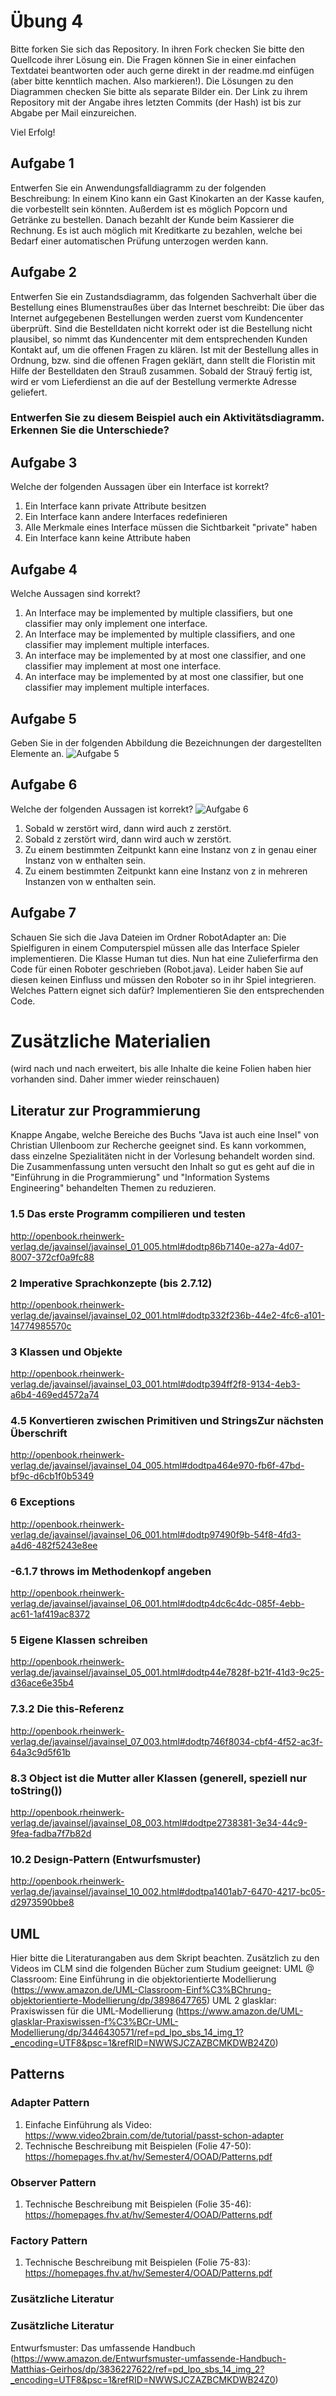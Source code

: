 # Übung 4
Bitte forken Sie sich das Repository. In ihren Fork checken Sie bitte den Quellcode ihrer Lösung ein. Die Fragen können Sie in einer einfachen Textdatei beantworten oder auch gerne direkt in der readme.md einfügen (aber bitte kenntlich machen. Also markieren!). Die Lösungen zu den Diagrammen checken Sie bitte als separate Bilder ein. Der Link zu ihrem Repository mit der Angabe ihres letzten Commits (der Hash) ist bis zur Abgabe per Mail einzureichen.

Viel Erfolg!


## Aufgabe 1
Entwerfen Sie ein Anwendungsfalldiagramm zu der folgenden Beschreibung:
In einem Kino kann ein Gast Kinokarten an der Kasse kaufen, die vorbestellt sein könnten. Außerdem
ist es möglich Popcorn und Getränke zu bestellen. Danach bezahlt der Kunde beim Kassierer die
Rechnung. Es ist auch möglich mit Kreditkarte zu bezahlen, welche bei Bedarf einer automatischen
Prüfung unterzogen werden kann.

## Aufgabe 2
Entwerfen Sie ein Zustandsdiagramm, das folgenden Sachverhalt über die Bestellung eines Blumenstraußes
über das Internet beschreibt:
Die über das Internet aufgegebenen Bestellungen werden zuerst vom Kundencenter überprüft. Sind
die Bestelldaten nicht korrekt oder ist die Bestellung nicht plausibel, so nimmt das Kundencenter mit
dem entsprechenden Kunden Kontakt auf, um die offenen Fragen zu klären. Ist mit der Bestellung alles
in Ordnung, bzw. sind die offenen Fragen geklärt, dann stellt die Floristin mit Hilfe der Bestelldaten
den Strauß zusammen. Sobald der Strauÿ fertig ist, wird er vom Lieferdienst an die auf der Bestellung
vermerkte Adresse geliefert.

### Entwerfen Sie zu diesem Beispiel auch ein Aktivitätsdiagramm. Erkennen Sie die Unterschiede?

## Aufgabe 3
Welche der folgenden Aussagen über ein Interface ist korrekt?
1. Ein Interface kann private Attribute besitzen
2. Ein Interface kann andere Interfaces redefinieren
3. Alle Merkmale eines Interface müssen die Sichtbarkeit "private" haben
4. Ein Interface kann keine Attribute haben

## Aufgabe 4
Welche Aussagen sind korrekt?
1. An Interface may be implemented by multiple classifiers, but one classifier may only implement one interface.
2. An Interface may be implemented by multiple classifiers, and one classifier may implement multiple interfaces.
3. An interface may be implemented by at most one classifier, and one classifier may implement at most one interface.
4. An interface may be implemented by at most one classifier, but one classifier may implement multiple interfaces.

## Aufgabe 5
Geben Sie in der folgenden Abbildung die Bezeichnungen der dargestellten Elemente an.
![Aufgabe 5](https://github.com/Reitz86/uebung4/raw/master/aufgabe5.JPG)


## Aufgabe 6
Welche der folgenden Aussagen ist korrekt?
![Aufgabe 6](https://github.com/Reitz86/uebung4/raw/master/aufgabe6.JPG)

1. Sobald w zerstört wird, dann wird auch z zerstört.
2. Sobald z zerstört wird, dann wird auch w zerstört.
3. Zu einem bestimmten Zeitpunkt kann eine Instanz von z in genau einer Instanz von w enthalten sein.
4. Zu einem bestimmten Zeitpunkt kann eine Instanz von z in mehreren Instanzen von w enthalten sein.

## Aufgabe 7
Schauen Sie sich die Java Dateien im Ordner RobotAdapter an: Die Spielfiguren in einem Computerspiel müssen alle das Interface Spieler implementieren. Die Klasse Human tut dies. Nun hat eine Zulieferfirma den Code für einen Roboter geschrieben (Robot.java). Leider haben Sie auf diesen keinen Einfluss und müssen den Roboter so in ihr Spiel integrieren. Welches Pattern eignet sich dafür? Implementieren Sie den entsprechenden Code.

# Zusätzliche Materialien
(wird nach und nach erweitert, bis alle Inhalte die keine Folien haben hier vorhanden sind. Daher immer wieder reinschauen)
## Literatur zur Programmierung
Knappe Angabe, welche Bereiche des Buchs "Java ist auch eine Insel" von Christian Ullenboom zur Recherche geeignet sind. Es kann vorkommen, dass einzelne Spezialitäten nicht in der Vorlesung behandelt worden sind. Die Zusammenfassung unten versucht den Inhalt so gut es geht auf die in "Einführung in die Programmierung" und "Information Systems Engineering" behandelten Themen zu reduzieren.

### 1.5 Das erste Programm compilieren und testen
http://openbook.rheinwerk-verlag.de/javainsel/javainsel_01_005.html#dodtp86b7140e-a27a-4d07-8007-372cf0a9fc88

### 2 Imperative Sprachkonzepte (bis 2.7.12)
http://openbook.rheinwerk-verlag.de/javainsel/javainsel_02_001.html#dodtp332f236b-44e2-4fc6-a101-14774985570c

### 3 Klassen und Objekte
http://openbook.rheinwerk-verlag.de/javainsel/javainsel_03_001.html#dodtp394ff2f8-9134-4eb3-a6b4-469ed4572a74

### 4.5 Konvertieren zwischen Primitiven und StringsZur nächsten Überschrift
http://openbook.rheinwerk-verlag.de/javainsel/javainsel_04_005.html#dodtpa464e970-fb6f-47bd-bf9c-d6cb1f0b5349

### 6 Exceptions
http://openbook.rheinwerk-verlag.de/javainsel/javainsel_06_001.html#dodtp97490f9b-54f8-4fd3-a4d6-482f5243e8ee
### -6.1.7 throws im Methodenkopf angeben
http://openbook.rheinwerk-verlag.de/javainsel/javainsel_06_001.html#dodtp4dc6c4dc-085f-4ebb-ac61-1af419ac8372

### 5 Eigene Klassen schreiben
http://openbook.rheinwerk-verlag.de/javainsel/javainsel_05_001.html#dodtp44e7828f-b21f-41d3-9c25-d36ace6e35b4

### 7.3.2 Die this-Referenz
http://openbook.rheinwerk-verlag.de/javainsel/javainsel_07_003.html#dodtp746f8034-cbf4-4f52-ac3f-64a3c9d5f61b

### 8.3 Object ist die Mutter aller Klassen (generell, speziell nur toString())
http://openbook.rheinwerk-verlag.de/javainsel/javainsel_08_003.html#dodtpe2738381-3e34-44c9-9fea-fadba7f7b82d

### 10.2 Design-Pattern (Entwurfsmuster)
http://openbook.rheinwerk-verlag.de/javainsel/javainsel_10_002.html#dodtpa1401ab7-6470-4217-bc05-d2973590bbe8

## UML
Hier bitte die Literaturangaben aus dem Skript beachten. Zusätzlich zu den Videos im CLM  sind die folgenden Bücher zum Studium geeignet:
UML @ Classroom: Eine Einführung in die objektorientierte Modellierung (https://www.amazon.de/UML-Classroom-Einf%C3%BChrung-objektorientierte-Modellierung/dp/3898647765)
UML 2 glasklar: Praxiswissen für die UML-Modellierung (https://www.amazon.de/UML-glasklar-Praxiswissen-f%C3%BCr-UML-Modellierung/dp/3446430571/ref=pd_lpo_sbs_14_img_1?_encoding=UTF8&psc=1&refRID=NWWSJCZAZBCMKDWB24Z0)


## Patterns
### Adapter Pattern
1. Einfache Einführung als Video: https://www.video2brain.com/de/tutorial/passt-schon-adapter
2. Technische Beschreibung mit Beispielen (Folie 47-50): https://homepages.fhv.at/hv/Semester4/OOAD/Patterns.pdf

### Observer Pattern
1. Technische Beschreibung mit Beispielen (Folie 35-46): https://homepages.fhv.at/hv/Semester4/OOAD/Patterns.pdf

### Factory Pattern
1. Technische Beschreibung mit Beispielen (Folie 75-83): https://homepages.fhv.at/hv/Semester4/OOAD/Patterns.pdf

### Zusätzliche Literatur
### Zusätzliche Literatur
Entwurfsmuster: Das umfassende Handbuch (https://www.amazon.de/Entwurfsmuster-umfassende-Handbuch-Matthias-Geirhos/dp/3836227622/ref=pd_lpo_sbs_14_img_2?_encoding=UTF8&psc=1&refRID=NWWSJCZAZBCMKDWB24Z0)



